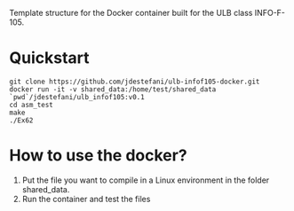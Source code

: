 Template structure for the Docker container built for the ULB class INFO-F-105.

# Quickstart
```
git clone https://github.com/jdestefani/ulb-infof105-docker.git
docker run -it -v shared_data:/home/test/shared_data `pwd`/jdestefani/ulb_infof105:v0.1
cd asm_test
make
./Ex62
```

# How to use the docker?
1. Put the file you want to compile in a Linux environment in the folder shared_data.
2. Run the container and test the files

